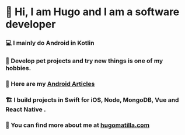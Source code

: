 # 👋 Hi, I am Hugo and I am a software developer

### 💻 I mainly do Android in Kotlin

### 🧪 Develop pet projects and try new things is one of my hobbies.

### 📝 Here are my  [Android Articles](https://hugomatilla.com/blog)

### 🏗 I build projects in Swift for iOS, Node, MongoDB, Vue and React Native .

### 👀 You can find more about me at [hugomatilla.com](https://hugomatilla.com)


<!--
**HugoMatilla/HugoMatilla** is a ✨ _special_ ✨ repository because its `README.md` (this file) appears on your GitHub profile.

Here are some ideas to get you started:

- 🔭 I’m currently working on ...
- 🌱 I’m currently learning ...
- 👯 I’m looking to collaborate on ...
- 🤔 I’m looking for help with ...
- 💬 Ask me about ...
- 📫 How to reach me: ...
- 😄 Pronouns: ...
- ⚡ Fun fact: ...
-->
